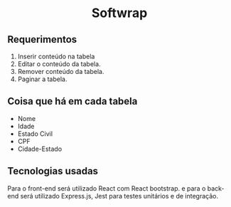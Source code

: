 <h1 align="center">Softwrap</h1>

## Requerimentos
1. Inserir conteúdo na tabela
2. Editar o conteúdo da tabela.
3. Remover conteúdo da tabela.
4. Paginar a tabela.

## Coisa que há em cada tabela
- Nome
- Idade
- Estado Civil
- CPF
- Cidade-Estado

## Tecnologias usadas
Para o front-end será utilizado React com React bootstrap.
e para o back-end será utilizado Express.js, Jest para testes unitários e de integração.
